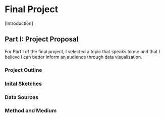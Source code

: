 # Final Project
[Introduction]

## Part I: Project Proposal
For Part I of the final project, I selected a topic that speaks to me and that I believe I can better inform an audience through data visualization.

### Project Outline

### Inital Sketches

### Data Sources

### Method and Medium
